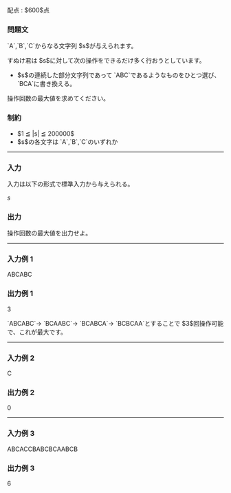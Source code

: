 
<div>

<span>

<span>

<p>
配点 : $600$点
</p>

<div>

<section>

### **問題文**

<p>
`A`,`B`,`C`からなる文字列 $s$が与えられます。
</p>

<p>
すぬけ君は $s$に対して次の操作をできるだけ多く行おうとしています。
</p>

<ul>

<li>
$s$の連続した部分文字列であって `ABC`であるようなものをひとつ選び、 `BCA`に書き換える。
</li>

</ul>

<p>
操作回数の最大値を求めてください。
</p>

</section>

</div>

<div>

<section>

### **制約**

<ul>

<li>
$1 ≦ |s| ≦ 200000$
</li>

<li>
$s$の各文字は `A`,`B`,`C`のいずれか
</li>

</ul>

</section>

</div>

---

<div>

<div>

<section>

### **入力**

<p>
入力は以下の形式で標準入力から与えられる。
</p>

<div>

$s$
</div>

</section>

</div>

<div>

<section>

### **出力**

<p>
操作回数の最大値を出力せよ。
</p>

</section>

</div>

</div>

---

<div>

<section>

### **入力例 1**

<div>

ABCABC

</div>

</section>

</div>

<div>

<section>

### **出力例 1**

<div>

3

</div>

<p>
`ABCABC`→ `BCAABC`→ `BCABCA`→ `BCBCAA`とすることで $3$回操作可能で、これが最大です。
</p>

</section>

</div>

---

<div>

<section>

### **入力例 2**

<div>

C

</div>

</section>

</div>

<div>

<section>

### **出力例 2**

<div>

0

</div>

</section>

</div>

---

<div>

<section>

### **入力例 3**

<div>

ABCACCBABCBCAABCB

</div>

</section>

</div>

<div>

<section>

### **出力例 3**

<div>

6

</div>

</section>

</div>

</span>

</span>

</div>
